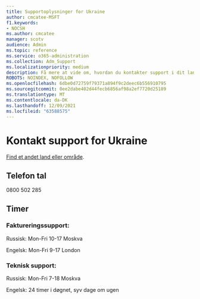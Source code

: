```yaml
---
title: Supportoplysninger for Ukraine
author: cmcatee-MSFT
f1.keywords:
- NOCSH
ms.author: cmcatee
manager: scotv
audience: Admin
ms.topic: reference
ms.service: o365-administration
ms.collection: Adm_Support
ms.localizationpriority: medium
description: Få mere at vide om, hvordan du kontakter support i dit land eller område.
ROBOTS: NOINDEX, NOFOLLOW
ms.openlocfilehash: 6dbe0d72759f79371a894f9c2deec6b556910795
ms.sourcegitcommit: 0ee2dabe402d44fecb6856af98a2ef7720d25189
ms.translationtype: MT
ms.contentlocale: da-DK
ms.lasthandoff: 12/09/2021
ms.locfileid: "63588575"
---
```

# <a name="contact-support-for-ukraine"></a>Kontakt support for Ukraine

[Find et andet land eller område](../get-help-support.md).

## <a name="phone-number"></a>Telefon tal
0800 502 285

## <a name="hours"></a>Timer
### <a name="billing-support"></a>Faktureringssupport:

Russisk: Mon-Fri 10-17 Moskva

Engelsk: Mon-Fri 9-17 London

### <a name="technical-support"></a>Teknisk support:

Russisk: Mon-Fri 7-18 Moskva

Engelsk: 24 timer i døgnet, syv dage om ugen
